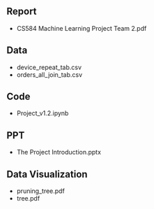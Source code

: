 ## Report
- CS584 Machine Learning Project Team 2.pdf

## Data
- device_repeat_tab.csv
- orders_all_join_tab.csv

## Code
- Project_v1.2.ipynb

## PPT
- The Project Introduction.pptx

## Data Visualization
- pruning_tree.pdf
- tree.pdf 